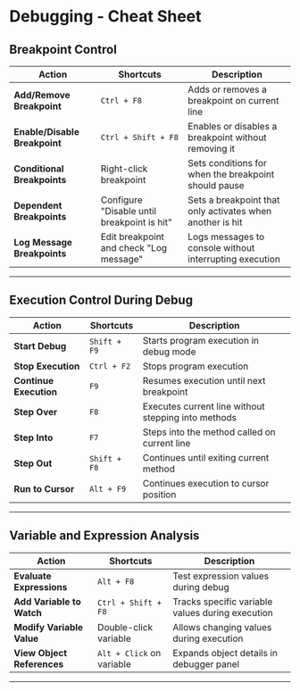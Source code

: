 # Debugging - Cheat Sheet  
## Breakpoint Control  
| **Action**                    | **Shortcuts**           | **Description** |
|------------------------------|------------------------|-----------------|
| **Add/Remove Breakpoint**    | `Ctrl + F8`            | Adds or removes a breakpoint on current line |
| **Enable/Disable Breakpoint**| `Ctrl + Shift + F8`    | Enables or disables a breakpoint without removing it |
| **Conditional Breakpoints**  | Right-click breakpoint | Sets conditions for when the breakpoint should pause |
| **Dependent Breakpoints**    | Configure "Disable until breakpoint is hit" | Sets a breakpoint that only activates when another is hit |
| **Log Message Breakpoints**  | Edit breakpoint and check "Log message" | Logs messages to console without interrupting execution |
---
## Execution Control During Debug  
| **Action**              | **Shortcuts**         | **Description** |
|------------------------|---------------------|-----------------|
| **Start Debug**        | `Shift + F9`        | Starts program execution in debug mode |
| **Stop Execution**     | `Ctrl + F2`         | Stops program execution |
| **Continue Execution** | `F9`                | Resumes execution until next breakpoint |
| **Step Over**          | `F8`                | Executes current line without stepping into methods |
| **Step Into**          | `F7`                | Steps into the method called on current line |
| **Step Out**           | `Shift + F8`        | Continues until exiting current method |
| **Run to Cursor**      | `Alt + F9`          | Continues execution to cursor position |
---
## Variable and Expression Analysis  
| **Action**                  | **Shortcuts**              | **Description** |
|----------------------------|---------------------------|-----------------|
| **Evaluate Expressions**    | `Alt + F8`                | Test expression values during debug |
| **Add Variable to Watch**   | `Ctrl + Shift + F8`       | Tracks specific variable values during execution |
| **Modify Variable Value**   | Double-click variable     | Allows changing values during execution |
| **View Object References**  | `Alt + Click` on variable | Expands object details in debugger panel |
---